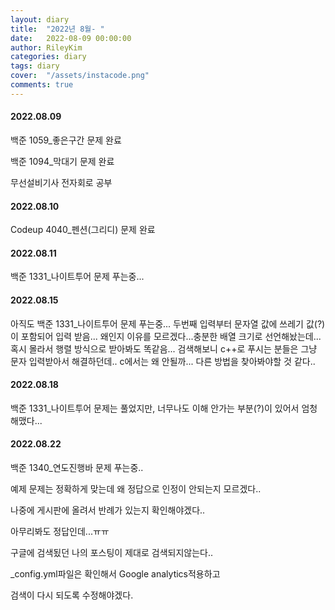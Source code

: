```yaml
---
layout: diary
title:  "2022년 8월- "
date:   2022-08-09 00:00:00
author: RileyKim
categories: diary
tags: diary
cover:  "/assets/instacode.png"
comments: true
---
```




#### 2022.08.09
백준 1059_좋은구간 문제 완료

백준 1094_막대기 문제 완료

무선설비기사 전자회로 공부



#### 2022.08.10
Codeup 4040_펜션(그리디) 문제 완료



#### 2022.08.11
백준 1331_나이트투어 문제 푸는중...



#### 2022.08.15
아직도 백준 1331_나이트투어 문제 푸는중...
두번째 입력부터 문자열 값에 쓰레기 값(?)이 포함되어 입력 받음...
왜인지 이유를 모르겠다...충분한 배열 크기로 선언해놨는데...
혹시 몰라서 행렬 방식으로 받아봐도 똑같음...
검색해보니 c++로 푸시는 분들은 그냥 문자 입력받아서 해결하던데..
c에서는 왜 안될까...
다른 방법을 찾아봐야할 것 같다..



#### 2022.08.18
백준 1331_나이트투어 문제는 풀었지만, 너무나도 이해 안가는 부분(?)이 있어서 엄청 해맸다...



#### 2022.08.22

백준 1340_연도진행바 문제 푸는중..

예제 문제는 정확하게 맞는데 왜 정답으로 인정이 안되는지 모르겠다..

나중에 게시판에 올려서 반례가 있는지 확인해야겠다..

아무리봐도 정답인데...ㅠㅠ



구글에 검색됬던 나의 포스팅이 제대로 검색되지않는다..

_config.yml파일은 확인해서 Google analytics적용하고 

검색이 다시 되도록 수정해야겠다.